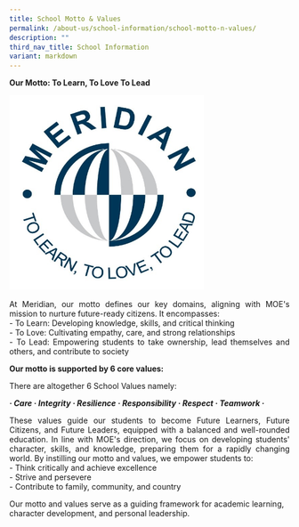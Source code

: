 ```yaml
---
title: School Motto & Values
permalink: /about-us/school-information/school-motto-n-values/
description: ""
third_nav_title: School Information
variant: markdown
---
```

<b>Our Motto: To Learn, To Love To Lead</b>

<img src="/images/About%20As/School_Logo.jpg" style="width:350px;height:350px;float:center">


<p align="justify">At Meridian, our motto defines our key domains, aligning with MOE's mission to nurture future-ready citizens. It encompasses:<br>
- To Learn: Developing knowledge, skills, and critical thinking<br>
- To Love: Cultivating empathy, care, and strong relationships<br>
- To Lead: Empowering students to take ownership, lead themselves and others, and contribute to society
</p>


<b>Our motto is supported by 6 core values:</b>

There are altogether 6 School Values namely:

_**· Care · Integrity · Resilience  · Responsibility · Respect ·&nbsp;Teamwork ·**_

<p align="justify">These values guide our students to become Future Learners, Future Citizens, and Future Leaders, equipped with a balanced and well-rounded education.
In line with MOE's direction, we focus on developing students' character, skills, and knowledge, preparing them for a rapidly changing world. By instilling our motto and values, we empower students to:<br>
- Think critically and achieve excellence<br>
- Strive and persevere<br>
- Contribute to family, community, and country<br>
	
Our motto and values serve as a guiding framework for academic learning, character development, and personal leadership.
</p>